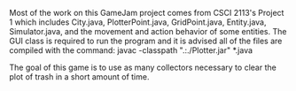 Most of the work on this GameJam project comes from CSCI 2113's Project 1 which includes City.java, PlotterPoint.java, GridPoint.java, Entity.java, Simulator.java, and the movement and action behavior of some entities.
The GUI class is required to run the program and it is advised all of the files are compiled with the command: javac -classpath ".:./Plotter.jar" *.java

The goal of this game is to use as many collectors necessary to clear the plot of trash in a short amount of time.
